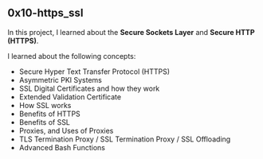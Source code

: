 ## 0x10-https_ssl

In this project, I learned about the <strong>Secure Sockets Layer</strong> and <strong>Secure HTTP (HTTPS)</strong>.

I learned about the following concepts:
- Secure Hyper Text Transfer Protocol (HTTPS)
- Asymmetric PKI Systems
- SSL Digital Certificates and how they work
- Extended Validation Certificate
- How SSL works
- Benefits of HTTPS
- Benefits of SSL
- Proxies, and Uses of Proxies
- TLS Termination Proxy / SSL Termination Proxy / SSL Offloading
- Advanced Bash Functions
